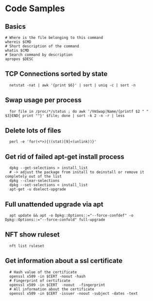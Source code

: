 # Code Samples

## Basics
```
# Where is the file belonging to this command
whereis $CMD
# Short description of the command
whatis $CMD
# Search command by description
apropos $DESC
```

## TCP Connections sorted by state
```
  netstat -nat | awk '{print $6}' | sort | uniq -c | sort -n
```

## Swap usage per process
```
  for file in /proc/*/status ; do awk '/VmSwap|Name/{printf $2 " " $3}END{ print ""}' $file; done | sort -k 2 -n -r | less
```

## Delete lots of files
```
  perl -e 'for(<*>){((stat)[9]<(unlink))}'
```

## Get rid of failed apt-get install process

```
  dpkg --get-selections > install_list
  # -> adjust the package from install to deinstall or remove it completely out of the list
  dpkg --clear-selections
  dpkg --set-selections < install_list
  apt-get -u dselect-upgrade
```

## Full unattended upgrade via apt
```
  apt update && apt -o Dpkg::Options::="--force-confdef" -o Dpkg::Options::="--force-confold" full-upgrade
```

## NFT show ruleset
```
  nft list ruleset
```

## Get information about a ssl certificate
```
  # Hash value of the certificate
  openssl x509 -in $CERT -noout -hash
  # Fingerprint of certificate
  openssl x509 -in $CERT  -noout  -fingerprint
  # All information about the certificate
  openssl x509 -in $CERT -issuer -noout -subject -dates -text
```
